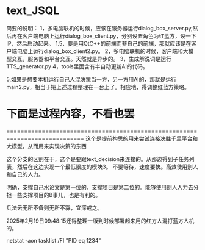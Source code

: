 # text_JSQL

简要的说明：
1，多电脑联机的时候，应该在服务器运行dialog_box_server.py,然后再在客户端电脑上运行dialog_box_client.py，分别设置角色为红蓝方，设一下IP，然后启动起来。
1.5，要是用QtC++的前端而非自己的前端，那就应该是在客户端电脑上运行dialog_box_client2.py。
2，多电脑联机的时候，客户端和大模型交互，服务器和平台交互。天然就是异步的。
3，生成解说词是运行TTS_generator.py
4，tools里面含有半自动更新AI的代码。

5,如果是想要本机运行自己人混决策当一方，另一方用AI的，那就是运行main2.py，相当于把上述过程整理在一台上了。相应地，得调整红蓝方策略。

# 下面是过程内容，不看也罢
============================================================================
这个是提前构思的用来尝试连接决胜千里平台和大模型，从而用来实现决策的东西

这个分支的区别在于，这个是要跟text_decision来连接的。从那边得到子任务列表，然后在这边实现一个最低限度的模块3。
不要等待，速度要快。高效使用别人和自己的人力。

明确，支撑自己水论文是第一位的，支撑项目是第二位的。能够使用别人人力去分担一些支撑项目的B事儿，也是有利的。

兵法云无所不备则无所不寡，宜深戒之。

2025年2月19日09:48:15还得整理一版到时候部署起来用的红方人混打蓝方人机的。

netstat -aon
tasklist /FI "PID eq 1234"